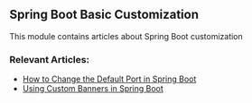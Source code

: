 ## Spring Boot Basic Customization

This module contains articles about Spring Boot customization

### Relevant Articles:

 - [How to Change the Default Port in Spring Boot](https://www.baeldung.com/spring-boot-change-port)
 - [Using Custom Banners in Spring Boot](https://www.baeldung.com/spring-boot-custom-banners)
